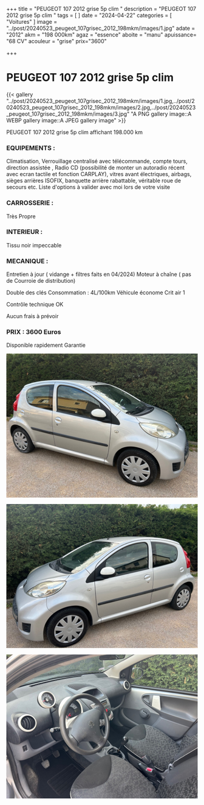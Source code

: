 +++
title = "PEUGEOT 107 2012 grise 5p clim "
description = "PEUGEOT 107 2012 grise 5p clim  "
tags = [
]
date = "2024-04-22"
categories = [
    "Voitures"
]
image = "../post/20240523_peugeot_107grisec_2012_198mkm/images/1.jpg"
adate = "2012"
akm = "198 000km"
agaz = "essence"
aboite = "manu"
apuissance= "68 CV"
acouleur = "grise"
prix="3600"

+++

# PEUGEOT 107 2012 grise 5p clim 

{{< gallery  "../post/20240523_peugeot_107grisec_2012_198mkm/images/1.jpg,../post/20240523_peugeot_107grisec_2012_198mkm/images/2.jpg,../post/20240523_peugeot_107grisec_2012_198mkm/images/3.jpg" "A PNG gallery image::A WEBP gallery image::A JPEG gallery image" >}}
 


PEUGEOT 107 2012 grise 5p clim affichant 198.000 km


### EQUIPEMENTS :
Climatisation, Verrouillage centralisé avec télécommande, compte tours, direction assistée , Radio CD (possibilité de monter un autoradio récent avec ecran tactile et fonction CARPLAY), vitres avant électriques, airbags, sièges arrières ISOFIX, banquette arrière rabattable, véritable roue de secours etc.
Liste d'options à valider avec moi lors de votre visite


### CARROSSERIE :
Très Propre


### INTERIEUR :
Tissu noir impeccable

### MECANIQUE :
Entretien à jour ( vidange + filtres faits en 04/2024)
Moteur à chaîne ( pas de Courroie de distribution)

Double des clés
Consommation : 4L/100km
Véhicule économe
Crit air 1

Contrôle technique OK 

Aucun frais à prévoir


### PRIX : 3600 Euros

Disponible rapidement
Garantie

<!-- more -->


![](images/1.jpg)

![](images/2.jpg)

![](images/3.jpg)

